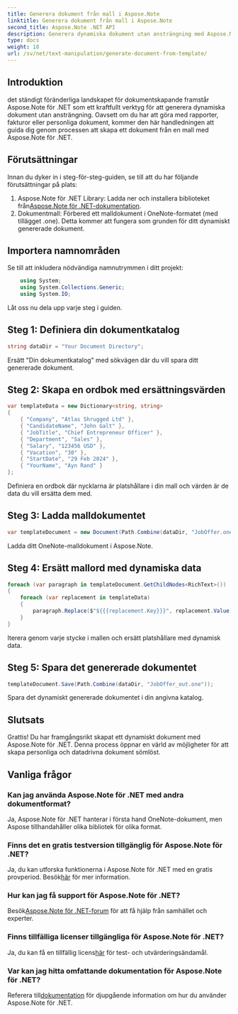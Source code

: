 ```yaml
---
title: Generera dokument från mall i Aspose.Note
linktitle: Generera dokument från mall i Aspose.Note
second_title: Aspose.Note .NET API
description: Generera dynamiska dokument utan ansträngning med Aspose.Note för .NET. Följ vår steg-för-steg-guide för personligt och datadrivet dokumentskapande.
type: docs
weight: 18
url: /sv/net/text-manipulation/generate-document-from-template/
---
```

## Introduktion
det ständigt föränderliga landskapet för dokumentskapande framstår Aspose.Note för .NET som ett kraftfullt verktyg för att generera dynamiska dokument utan ansträngning. Oavsett om du har att göra med rapporter, fakturor eller personliga dokument, kommer den här handledningen att guida dig genom processen att skapa ett dokument från en mall med Aspose.Note för .NET.
## Förutsättningar
Innan du dyker in i steg-för-steg-guiden, se till att du har följande förutsättningar på plats:
1.  Aspose.Note för .NET Library: Ladda ner och installera biblioteket från[Aspose.Note för .NET-dokumentation](https://reference.aspose.com/note/net/).
2. Dokumentmall: Förbered ett malldokument i OneNote-formatet (med tillägget .one). Detta kommer att fungera som grunden för ditt dynamiskt genererade dokument.
## Importera namnområden
Se till att inkludera nödvändiga namnutrymmen i ditt projekt:
```csharp
    using System;
    using System.Collections.Generic;
    using System.IO;
```
Låt oss nu dela upp varje steg i guiden.
## Steg 1: Definiera din dokumentkatalog
```csharp
string dataDir = "Your Document Directory";
```
Ersätt "Din dokumentkatalog" med sökvägen där du vill spara ditt genererade dokument.
## Steg 2: Skapa en ordbok med ersättningsvärden
```csharp
var templateData = new Dictionary<string, string>
{
    { "Company", "Atlas Shrugged Ltd" },
    { "CandidateName", "John Galt" },
    { "JobTitle", "Chief Entrepreneur Officer" },
    { "Department", "Sales" },
    { "Salary", "123456 USD" },
    { "Vacation", "30" },
    { "StartDate", "29 Feb 2024" },
    { "YourName", "Ayn Rand" }
};
```
Definiera en ordbok där nycklarna är platshållare i din mall och värden är de data du vill ersätta dem med.

## Steg 3: Ladda malldokumentet
```csharp
var templateDocument = new Document(Path.Combine(dataDir, "JobOffer.one"));
```
Ladda ditt OneNote-malldokument i Aspose.Note.

## Steg 4: Ersätt mallord med dynamiska data
```csharp
foreach (var paragraph in templateDocument.GetChildNodes<RichText>())
{
    foreach (var replacement in templateData)
    {
        paragraph.Replace($"${{{replacement.Key}}}", replacement.Value);
    }
}
```
Iterera genom varje stycke i mallen och ersätt platshållare med dynamisk data.

## Steg 5: Spara det genererade dokumentet
```csharp
templateDocument.Save(Path.Combine(dataDir, "JobOffer_out.one"));
```
Spara det dynamiskt genererade dokumentet i din angivna katalog.

## Slutsats
Grattis! Du har framgångsrikt skapat ett dynamiskt dokument med Aspose.Note för .NET. Denna process öppnar en värld av möjligheter för att skapa personliga och datadrivna dokument sömlöst.

## Vanliga frågor
### Kan jag använda Aspose.Note för .NET med andra dokumentformat?
Ja, Aspose.Note för .NET hanterar i första hand OneNote-dokument, men Aspose tillhandahåller olika bibliotek för olika format.
### Finns det en gratis testversion tillgänglig för Aspose.Note för .NET?
Ja, du kan utforska funktionerna i Aspose.Note för .NET med en gratis provperiod. Besök[här](https://releases.aspose.com/) för mer information.
### Hur kan jag få support för Aspose.Note för .NET?
 Besök[Aspose.Note för .NET-forum](https://forum.aspose.com/c/note/28) för att få hjälp från samhället och experter.
### Finns tillfälliga licenser tillgängliga för Aspose.Note för .NET?
 Ja, du kan få en tillfällig licens[här](https://purchase.aspose.com/temporary-license/) för test- och utvärderingsändamål.
### Var kan jag hitta omfattande dokumentation för Aspose.Note för .NET?
 Referera till[dokumentation](https://reference.aspose.com/note/net/) för djupgående information om hur du använder Aspose.Note för .NET.